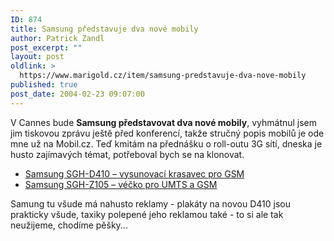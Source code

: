 ```yaml
---
ID: 874
title: Samsung představuje dva nové mobily
author: Patrick Zandl
post_excerpt: ""
layout: post
oldlink: >
  https://www.marigold.cz/item/samsung-predstavuje-dva-nove-mobily
published: true
post_date: 2004-02-23 09:07:00
---
```

<p>
V Cannes bude <STRONG>Samsung představovat dva nové mobily</STRONG>, vyhmátnul jsem jim tiskovou zprávu ještě před konferencí, takže stručný popis mobilů je ode mne už na Mobil.cz. Teď kmitám na přednášku o roll-outu 3G sítí, dneska je husto zajímavých témat, potřeboval bych se na klonovat.</p>

<UL>
<LI><A href="http://mobil.idnes.cz/aktuality/vystavy/cannes2004/samsungd410040223.html" target=_blank>Samsung SGH-D410 &#8211; vysunovací krasavec pro GSM</A></LI>
<LI><A href="http://mobil.idnes.cz/aktuality/vystavy/cannes2004/samsung040223.html" target=_blank>Samsung SGH-Z105 &#8211; véčko pro UMTS a GSM</A></LI></UL>
<p>
Samung tu všude má nahusto reklamy - plakáty na novou D410 jsou prakticky všude, taxiky polepené jeho reklamou také - to si ale tak neužijeme, chodíme pěšky...</p>
